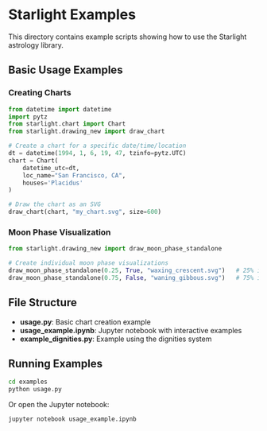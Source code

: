 # Starlight Examples

This directory contains example scripts showing how to use the Starlight astrology library.

## Basic Usage Examples

### Creating Charts
```python
from datetime import datetime
import pytz
from starlight.chart import Chart
from starlight.drawing_new import draw_chart

# Create a chart for a specific date/time/location
dt = datetime(1994, 1, 6, 19, 47, tzinfo=pytz.UTC)
chart = Chart(
    datetime_utc=dt,
    loc_name="San Francisco, CA",
    houses='Placidus'
)

# Draw the chart as an SVG
draw_chart(chart, "my_chart.svg", size=600)
```

### Moon Phase Visualization
```python
from starlight.drawing_new import draw_moon_phase_standalone

# Create individual moon phase visualizations
draw_moon_phase_standalone(0.25, True, "waxing_crescent.svg")   # 25% illuminated, waxing
draw_moon_phase_standalone(0.75, False, "waning_gibbous.svg")   # 75% illuminated, waning
```

## File Structure

- **usage.py**: Basic chart creation example
- **usage_example.ipynb**: Jupyter notebook with interactive examples
- **example_dignities.py**: Example using the dignities system

## Running Examples

```bash
cd examples
python usage.py
```

Or open the Jupyter notebook:
```bash
jupyter notebook usage_example.ipynb
```